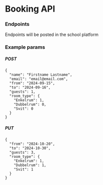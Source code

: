 # Booking API

### Endpoints

Endpoints will be posted in the school platform

### Example params

##### POST

```
{
  "name": "Firstname Lastname",
  "email": "email@email.com",
  "from": "2024-09-15",
  "to": "2024-09-16",
  "guests": 1,
  "room_type": {
    "Enkelrum": 1,
    "Dubbelrum": 0,
    "Svit": 0
  }
}
```

##### PUT

```
{
  "from": "2024-10-20",
  "to": "2024-10-30",
  "guests": 3,
  "room_type": {
    "Enkelrum": 1,
    "Dubbelrum": 1,
    "Svit": 1
  }
}
```
